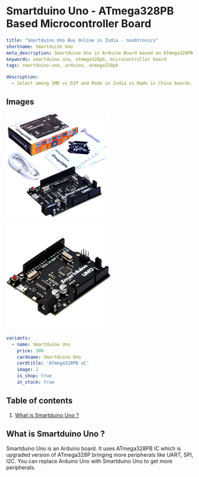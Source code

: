 # Smartduino Uno - ATmega328PB Based Microcontroller Board

``` yaml
title: "Smartduino Uno Buy Online in India - noobtronics"
shortname: Smartduino Uno
meta_description: Smartduino Uno is Arduino Board based on ATmega328PB microcontroller IC. Smartduino is smarter than Arduino Uno.
keywords: smartduino uno, atmega328pb, microcontroller board
tags: smartduino-uno, arduino, atmega328pb

```

``` yaml
description: 
  - Select among SMD vs DIP and Made in India vs Made in China boards.
```

## Images
<p float="left">
  <img alt="Smartduino Uno with USB Cable" 
       src="/storage/product/smartduino-uno/smartduino-uno-with-usb-cable.jpg" width="280" 
   />
  
  <img alt="Smartduino - ATmega328PB Based Microcontroller Board" 
       src="/storage/product/smartduino-uno/smarduino-uno-atmega328pb-board.jpg" width="280" 
   />
</p>

``` yaml
variants:
  - name: Smartduino Uno
    price: 300
    cardname: Smartduino Uno
    cardtitle: 'ATmega328PB uC'
    image: 2
    is_shop: true
    in_stock: true
```

## Table of contents
1. [What is Smartduino Uno ?](#What-is-Smartduino-Uno)

<a name="What-is-Arduino-Uno"></a>
## What is Smartduino Uno ? 
Smartduino Uno is an Arduino board. It uses ATmega328PB IC which is upgraded version of ATmega328P bringing more peripherals like UART, SPI, I2C. You can replace Arduino Uno with Smartduino Uno to get more peripherals.


